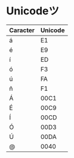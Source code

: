 # Unicodeツ

| Caracter | Unicode |
|----------|-----------|
| á        | E1        |
| é        | E9        |
| í        | ED        |
| ó        | F3        |
| ú        | FA        |
| ñ        | F1        |
|Á         | 00C1      |
|É         | 00C9      |
|Í         | 00CD      |
|Ó         | 00D3      |
|Ú         | 00DA      |
| @        | 0040      |

